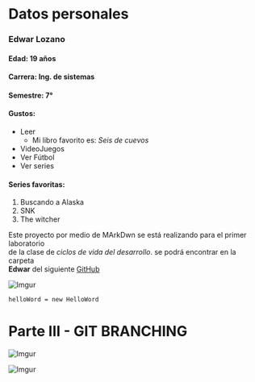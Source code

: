 # Datos personales
### Edwar Lozano 
#### **Edad:** 19 años
#### **Carrera:** Ing. de sistemas
#### **Semestre:** 7°

#### Gustos:
* Leer
  - Mi libro favorito es: *Seis de cuevos*
* VideoJuegos
* Ver Fútbol 
* Ver series

#### Series favoritas:
1. Buscando a Alaska
2. SNK
3. The witcher

Este proyecto por medio de MArkDwn se está realizando para el primer laboratorio\
de la clase de *ciclos de vida del desarrollo*. se podrá encontrar en la carpeta\
 **Edwar** del siguiente [GitHub](https://github.com/santiago-f20/CVDS-LAB1.git)

![Imgur](https://imgur.com/4kBy2mO.png)</p>

 `helloWord = new HelloWord` 

# Parte III - GIT BRANCHING

![Imgur](https://imgur.com/a/yZZDikc.jpg)</p>
![Imgur](https://imgur.com/a/xzDwCRV.jpg)</p>